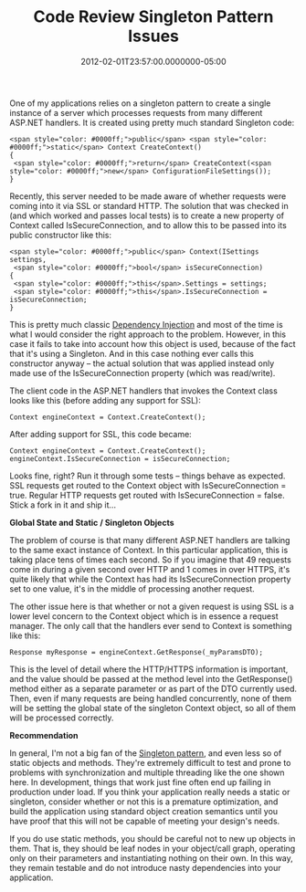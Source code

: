 ﻿---
title: Code Review Singleton Pattern Issues
date: "2012-02-01T23:57:00.0000000-05:00"
description: "One of my applications relies on a singleton pattern to create a single instance of a server which processes requests from many different ASP.NET handlers. It is created using pretty much standard Singleton code:"
featuredImage: /img/code-quality.png
---

One of my applications relies on a singleton pattern to create a single instance of a server which processes requests from many different ASP.NET handlers. It is created using pretty much standard Singleton code:

```
<span style="color: #0000ff;">public</span> <span style="color: #0000ff;">static</span> Context CreateContext()
{
 <span style="color: #0000ff;">return</span> CreateContext(<span style="color: #0000ff;">new</span> ConfigurationFileSettings());
}
```

Recently, this server needed to be made aware of whether requests were coming into it via SSL or standard HTTP. The solution that was checked in (and which worked and passes local tests) is to create a new property of Context called IsSecureConnection, and to allow this to be passed into its public constructor like this:

```
<span style="color: #0000ff;">public</span> Context(ISettings settings,
 <span style="color: #0000ff;">bool</span> isSecureConnection)
{
 <span style="color: #0000ff;">this</span>.Settings = settings;
 <span style="color: #0000ff;">this</span>.IsSecureConnection = isSecureConnection;
}
```

This is pretty much classic [Dependency Injection](http://en.wikipedia.org/wiki/Dependency_injection) and most of the time is what I would consider the right approach to the problem. However, in this case it fails to take into account how this object is used, because of the fact that it's using a Singleton. And in this case nothing ever calls this constructor anyway – the actual solution that was applied instead only made use of the IsSecureConnection property (which was read/write).

The client code in the ASP.NET handlers that invokes the Context class looks like this (before adding any support for SSL):

```
Context engineContext = Context.CreateContext();
```

After adding support for SSL, this code became:

```
Context engineContext = Context.CreateContext();
engineContext.IsSecureConnection = isSecureConnection;
```

Looks fine, right? Run it through some tests – things behave as expected. SSL requests get routed to the Context object with IsSecureConnection = true. Regular HTTP requests get routed with IsSecureConnection = false. Stick a fork in it and ship it…

**Global State and Static / Singleton Objects**

The problem of course is that many different ASP.NET handlers are talking to the same exact instance of Context. In this particular application, this is taking place tens of times each second. So if you imagine that 49 requests come in during a given second over HTTP and 1 comes in over HTTPS, it's quite likely that while the Context has had its IsSecureConnection property set to one value, it's in the middle of processing another request.

The other issue here is that whether or not a given request is using SSL is a lower level concern to the Context object which is in essence a request manager. The only call that the handlers ever send to Context is something like this:

```
Response myResponse = engineContext.GetResponse(_myParamsDTO);
```

This is the level of detail where the HTTP/HTTPS information is important, and the value should be passed at the method level into the GetResponse() method either as a separate parameter or as part of the DTO currently used. Then, even if many requests are being handled concurrently, none of them will be setting the global state of the singleton Context object, so all of them will be processed correctly.

**Recommendation**

In general, I'm not a big fan of the [Singleton pattern](http://en.wikipedia.org/wiki/Singleton_pattern), and even less so of static objects and methods. They're extremely difficult to test and prone to problems with synchronization and multiple threading like the one shown here. In development, things that work just fine often end up failing in production under load. If you think your application really needs a static or singleton, consider whether or not this is a premature optimization, and build the application using standard object creation semantics until you have proof that this will not be capable of meeting your design's needs.

If you do use static methods, you should be careful not to new up objects in them. That is, they should be leaf nodes in your object/call graph, operating only on their parameters and instantiating nothing on their own. In this way, they remain testable and do not introduce nasty dependencies into your application.

